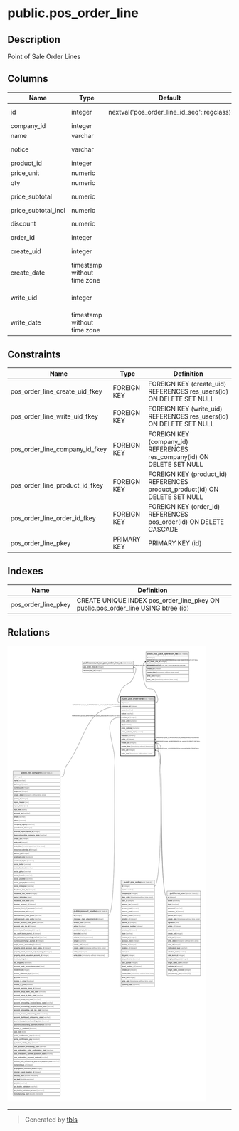 # public.pos_order_line

## Description

Point of Sale Order Lines

## Columns

| Name | Type | Default | Nullable | Children | Parents | Comment |
| ---- | ---- | ------- | -------- | -------- | ------- | ------- |
| id | integer | nextval('pos_order_line_id_seq'::regclass) | false | [public.account_tax_pos_order_line_rel](public.account_tax_pos_order_line_rel.md) [public.pos_pack_operation_lot](public.pos_pack_operation_lot.md) |  |  |
| company_id | integer |  | false |  | [public.res_company](public.res_company.md) | Company |
| name | varchar |  | false |  |  | Line No |
| notice | varchar |  | true |  |  | Discount Notice |
| product_id | integer |  | false |  | [public.product_product](public.product_product.md) | Product |
| price_unit | numeric |  | true |  |  | Unit Price |
| qty | numeric |  | true |  |  | Quantity |
| price_subtotal | numeric |  | false |  |  | Subtotal w/o Tax |
| price_subtotal_incl | numeric |  | false |  |  | Subtotal |
| discount | numeric |  | true |  |  | Discount (%) |
| order_id | integer |  | true |  | [public.pos_order](public.pos_order.md) | Order Ref |
| create_uid | integer |  | true |  | [public.res_users](public.res_users.md) | Created by |
| create_date | timestamp without time zone |  | true |  |  | Created on |
| write_uid | integer |  | true |  | [public.res_users](public.res_users.md) | Last Updated by |
| write_date | timestamp without time zone |  | true |  |  | Last Updated on |

## Constraints

| Name | Type | Definition |
| ---- | ---- | ---------- |
| pos_order_line_create_uid_fkey | FOREIGN KEY | FOREIGN KEY (create_uid) REFERENCES res_users(id) ON DELETE SET NULL |
| pos_order_line_write_uid_fkey | FOREIGN KEY | FOREIGN KEY (write_uid) REFERENCES res_users(id) ON DELETE SET NULL |
| pos_order_line_company_id_fkey | FOREIGN KEY | FOREIGN KEY (company_id) REFERENCES res_company(id) ON DELETE SET NULL |
| pos_order_line_product_id_fkey | FOREIGN KEY | FOREIGN KEY (product_id) REFERENCES product_product(id) ON DELETE SET NULL |
| pos_order_line_order_id_fkey | FOREIGN KEY | FOREIGN KEY (order_id) REFERENCES pos_order(id) ON DELETE CASCADE |
| pos_order_line_pkey | PRIMARY KEY | PRIMARY KEY (id) |

## Indexes

| Name | Definition |
| ---- | ---------- |
| pos_order_line_pkey | CREATE UNIQUE INDEX pos_order_line_pkey ON public.pos_order_line USING btree (id) |

## Relations

![er](public.pos_order_line.svg)

---

> Generated by [tbls](https://github.com/k1LoW/tbls)
